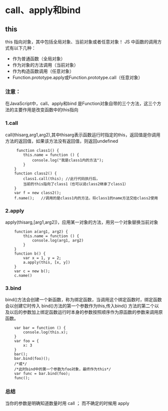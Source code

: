 # call、apply和bind

## this
this 指向对象，其中包括全局对象、当前对象或者任意对象！
JS 中函数的调用方式有以下几种：
* 作为普通函数（全局对象）
* 作为对象的方法调用（当前对象）
* 作为构造函数调用（任意对象）
* Function.prototype.apply或Function.prototype.call（任意对象）
### 注意： ###
在JavaScript中，call、apply和bind 是Function对象自带的三个方法，这三个方法的主要作用是改变函数中的this指向

### 1.call
call(thisarg,arg1,arg2),其中thisarg表示函数运行时指定的this，返回值是你调用方法的返回值，如果该方法没有返回值，则返回undefined


         function class1() {
            this.name = function () {
                console.log("我是class1内的方法");
            }
        }
        function class2() {
            class1.call(this); //此行代码执行后，
            当前的this指向了class1（也可以说class2继承了class1）   
        }
        var f = new class2();
        f.name();   //调用的是class1内的方法，将class1的name方法交给class2使用 
### 2.apply
apply(thisarg,[arg1,arg2])，应用某一对象的方法，用另一个对象替换当前对象

        function a(arg1, arg2) {
            this.name = function () {
                console.log(arg1, arg2)
            }
        }
        function b() {
            var x = 1, y = 2;
            a.apply(this, [x, y])
        }
        var c = new b();
        c.name()
### 3.bind
 bind()方法会创建一个新函数，称为绑定函数，当调用这个绑定函数时，绑定函数会以创建它时传入 bind()方法的第一个参数作为this,传入bind() 方法的第二个以及以后的参数加上绑定函数运行时本身的参数按照顺序作为原函数的参数来调用原函数。

        var bar = function () {
            console.log(this.x);
        }
        var foo = {
            x: 3
        }
        bar();
        bar.bind(foo)();
        /*或*/
        /*此时bind中的第一个参数为foo对象，最终作为this*/
        var func = bar.bind(foo);
        func();
### 总结
 当你的参数是明确知道数量时用 call ； 而不确定的时候用 apply


